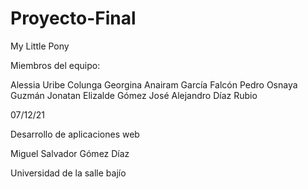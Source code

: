 # Proyecto-Final
My Little Pony

Miembros del equipo:

Alessia Uribe Colunga
Georgina Anairam García Falcón
Pedro Osnaya Guzmán
Jonatan Elizalde Gómez
José Alejandro Díaz Rubio

07/12/21

Desarrollo de aplicaciones web

Miguel Salvador Gómez Díaz

Universidad de la salle bajío
